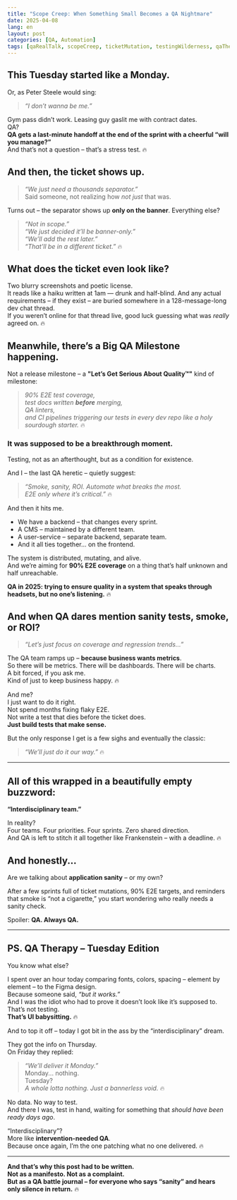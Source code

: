 ```yaml
---
title: "Scope Creep: When Something Small Becomes a QA Nightmare"
date: 2025-04-08
lang: en
layout: post
categories: [QA, Automation]
tags: [qaRealTalk, scopeCreep, ticketMutation, testingWilderness, qaTherapy]
---
```


## This Tuesday started like a Monday.

Or, as Peter Steele would sing:

> _“I don’t wanna be me.”_

Gym pass didn’t work. Leasing guy gaslit me with contract dates.  
QA?  
**QA gets a last-minute handoff at the end of the sprint with a cheerful “will you manage?”**  
And that’s not a question – that’s a stress test. 🔥

## And then, the ticket shows up.

> _“We just need a thousands separator.”_  
Said someone, not realizing how _not just_ that was.

Turns out – the separator shows up **only on the banner**. Everything else?

> _“Not in scope.”  
“We just decided it’ll be banner-only.”  
“We’ll add the rest later.”  
“That’ll be in a different ticket.”_ 🔥

## What does the ticket even look like?

Two blurry screenshots and poetic license.  
It reads like a haiku written at 1am — drunk and half-blind. And any actual requirements – if they exist – are buried somewhere in a 128-message-long dev chat thread.  
If you weren’t online for that thread live, good luck guessing what was _really_ agreed on. 🔥

## Meanwhile, there’s a Big QA Milestone happening.

Not a release milestone – a **"Let’s Get Serious About Quality™"** kind of milestone:

> _90% E2E test coverage,  
test docs written **before** merging,  
QA linters,  
and CI pipelines triggering our tests in every dev repo like a holy sourdough starter._ 🔥

### It was supposed to be a breakthrough moment.

Testing, not as an afterthought, but as a condition for existence.

And I – the last QA heretic – quietly suggest:

> _“Smoke, sanity, ROI. Automate what breaks the most.  
E2E only where it’s critical.”_ 🔥

And then it hits me.

- We have a backend – that changes every sprint.  
- A CMS – maintained by a different team.  
- A user-service – separate backend, separate team.  
- And it all ties together... on the frontend.

The system is distributed, mutating, and alive.  
And we’re aiming for **90% E2E coverage** on a thing that’s half unknown and half unreachable.

**QA in 2025: trying to ensure quality in a system that speaks through headsets, but no one’s listening.** 🔥

## And when QA dares mention sanity tests, smoke, or ROI?

> _“Let’s just focus on coverage and regression trends...”_

The QA team ramps up – **because business wants metrics**.  
So there will be metrics. There will be dashboards. There will be charts.  
A bit forced, if you ask me.  
Kind of just to keep business happy. 🔥

And me?  
I just want to do it right.  
Not spend months fixing flaky E2E.  
Not write a test that dies before the ticket does.  
**Just build tests that make sense.**

But the only response I get is a few sighs and eventually the classic:

> _“We’ll just do it our way.”_ 🔥

---

## All of this wrapped in a beautifully empty buzzword:

**“Interdisciplinary team.”**

In reality?  
Four teams. Four priorities. Four sprints. Zero shared direction.  
And QA is left to stitch it all together like Frankenstein – with a deadline. 🔥

## And honestly...

Are we talking about **application sanity** – or my own?

After a few sprints full of ticket mutations, 90% E2E targets, and reminders that smoke is “not a cigarette,” you start wondering who really needs a sanity check.

Spoiler: **QA. Always QA.**

---

## PS. QA Therapy – Tuesday Edition

You know what else?

I spent over an hour today comparing fonts, colors, spacing – element by element – to the Figma design.  
Because someone said, _“but it works.”_  
And I was the idiot who had to prove it doesn’t look like it’s supposed to.  
That’s not testing.  
**That’s UI babysitting.** 🔥

And to top it off – today I got bit in the ass by the “interdisciplinary” dream.

They got the info on Thursday.  
On Friday they replied:

> _“We’ll deliver it Monday.”_  
Monday... nothing.  
Tuesday?  
> _A whole lotta nothing. Just a bannerless void._ 🔥

No data. No way to test.  
And there I was, test in hand, waiting for something that _should have been ready days ago_.

“Interdisciplinary”?  
More like **intervention-needed QA**.  
Because once again, I’m the one patching what no one delivered. 🔥

---

**And that’s why this post had to be written.**  
**Not as a manifesto. Not as a complaint.**  
**But as a QA battle journal – for everyone who says “sanity” and hears only silence in return.** 🔥
